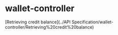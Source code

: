 # wallet-controller

[Retrieving credit balance](../API Specification/wallet-controller/Retrieving%20credit%20balance)